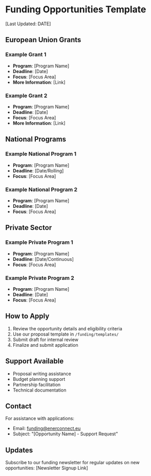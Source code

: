 # Funding Opportunities Template

[Last Updated: DATE]

## European Union Grants

### Example Grant 1
- **Program**: [Program Name]
- **Deadline**: [Date]
- **Focus**: [Focus Area]
- **More Information**: [Link]

### Example Grant 2
- **Program**: [Program Name]
- **Deadline**: [Date]
- **Focus**: [Focus Area]
- **More Information**: [Link]

## National Programs

### Example National Program 1
- **Program**: [Program Name]
- **Deadline**: [Date/Rolling]
- **Focus**: [Focus Area]

### Example National Program 2
- **Program**: [Program Name]
- **Deadline**: [Date]
- **Focus**: [Focus Area]

## Private Sector

### Example Private Program 1
- **Program**: [Program Name]
- **Deadline**: [Date/Continuous]
- **Focus**: [Focus Area]

### Example Private Program 2
- **Program**: [Program Name]
- **Deadline**: [Date]
- **Focus**: [Focus Area]

## How to Apply

1. Review the opportunity details and eligibility criteria
2. Use our proposal template in `/funding/templates/`
3. Submit draft for internal review
4. Finalize and submit application

## Support Available

- Proposal writing assistance
- Budget planning support
- Partnership facilitation
- Technical documentation

## Contact

For assistance with applications:
- Email: funding@enerconnect.eu
- Subject: "[Opportunity Name] - Support Request"

## Updates

Subscribe to our funding newsletter for regular updates on new opportunities:
[Newsletter Signup Link]
